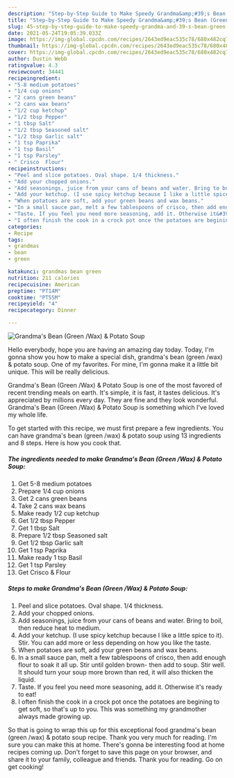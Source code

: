 ```yaml
---
description: "Step-by-Step Guide to Make Speedy Grandma&amp;#39;s Bean (Green /Wax) &amp;amp; Potato Soup"
title: "Step-by-Step Guide to Make Speedy Grandma&amp;#39;s Bean (Green /Wax) &amp;amp; Potato Soup"
slug: 45-step-by-step-guide-to-make-speedy-grandma-and-39-s-bean-green-wax-and-amp-potato-soup
date: 2021-05-24T19:05:39.033Z
image: https://img-global.cpcdn.com/recipes/2643ed9eac535c78/680x482cq70/grandmas-bean-green-wax-potato-soup-recipe-main-photo.jpg
thumbnail: https://img-global.cpcdn.com/recipes/2643ed9eac535c78/680x482cq70/grandmas-bean-green-wax-potato-soup-recipe-main-photo.jpg
cover: https://img-global.cpcdn.com/recipes/2643ed9eac535c78/680x482cq70/grandmas-bean-green-wax-potato-soup-recipe-main-photo.jpg
author: Dustin Webb
ratingvalue: 4.3
reviewcount: 34441
recipeingredient:
- "5-8 medium potatoes"
- "1/4 cup onions"
- "2 cans green beans"
- "2 cans wax beans"
- "1/2 cup ketchup"
- "1/2 tbsp Pepper"
- "1 tbsp Salt"
- "1/2 tbsp Seasoned salt"
- "1/2 tbsp Garlic salt"
- "1 tsp Paprika"
- "1 tsp Basil"
- "1 tsp Parsley"
- " Crisco  Flour"
recipeinstructions:
- "Peel and slice potatoes. Oval shape. 1/4 thickness."
- "Add your chopped onions."
- "Add seasonings, juice from your cans of beans and water. Bring to boil, then reduce heat to medium."
- "Add your ketchup. (I use spicy ketchup because I like a little spice to it). Stir. You can add more or less depending on how you like the taste."
- "When potatoes are soft, add your green beans and wax beans."
- "In a small sauce pan, melt a few tablespoons of crisco, then add enough flour to soak it all up. Stir until golden brown- then add to soup. Stir well. It should turn your soup more brown than red, it will also thicken the liquid."
- "Taste. If you feel you need more seasoning, add it. Otherwise it&#39;s ready to eat!"
- "I often finish the cook in a crock pot once the potatoes are begining to get soft, so that&#39;s up to you. This was something my grandmother always made growing up."
categories:
- Recipe
tags:
- grandmas
- bean
- green

katakunci: grandmas bean green 
nutrition: 211 calories
recipecuisine: American
preptime: "PT14M"
cooktime: "PT55M"
recipeyield: "4"
recipecategory: Dinner

---
```



![Grandma&#39;s Bean (Green /Wax) &amp; Potato Soup](https://img-global.cpcdn.com/recipes/2643ed9eac535c78/680x482cq70/grandmas-bean-green-wax-potato-soup-recipe-main-photo.jpg)

Hello everybody, hope you are having an amazing day today. Today, I'm gonna show you how to make a special dish, grandma&#39;s bean (green /wax) &amp; potato soup. One of my favorites. For mine, I'm gonna make it a little bit unique. This will be really delicious.

Grandma&#39;s Bean (Green /Wax) &amp; Potato Soup is one of the most favored of recent trending meals on earth. It's simple, it is fast, it tastes delicious. It's appreciated by millions every day. They are fine and they look wonderful. Grandma&#39;s Bean (Green /Wax) &amp; Potato Soup is something which I've loved my whole life.




To get started with this recipe, we must first prepare a few ingredients. You can have grandma&#39;s bean (green /wax) &amp; potato soup using 13 ingredients and 8 steps. Here is how you cook that.

<!--inarticleads1-->

##### The ingredients needed to make Grandma&#39;s Bean (Green /Wax) &amp; Potato Soup:

1. Get 5-8 medium potatoes
1. Prepare 1/4 cup onions
1. Get 2 cans green beans
1. Take 2 cans wax beans
1. Make ready 1/2 cup ketchup
1. Get 1/2 tbsp Pepper
1. Get 1 tbsp Salt
1. Prepare 1/2 tbsp Seasoned salt
1. Get 1/2 tbsp Garlic salt
1. Get 1 tsp Paprika
1. Make ready 1 tsp Basil
1. Get 1 tsp Parsley
1. Get  Crisco &amp; Flour




<!--inarticleads2-->

##### Steps to make Grandma&#39;s Bean (Green /Wax) &amp; Potato Soup:

1. Peel and slice potatoes. Oval shape. 1/4 thickness.
1. Add your chopped onions.
1. Add seasonings, juice from your cans of beans and water. Bring to boil, then reduce heat to medium.
1. Add your ketchup. (I use spicy ketchup because I like a little spice to it). Stir. You can add more or less depending on how you like the taste.
1. When potatoes are soft, add your green beans and wax beans.
1. In a small sauce pan, melt a few tablespoons of crisco, then add enough flour to soak it all up. Stir until golden brown- then add to soup. Stir well. It should turn your soup more brown than red, it will also thicken the liquid.
1. Taste. If you feel you need more seasoning, add it. Otherwise it&#39;s ready to eat!
1. I often finish the cook in a crock pot once the potatoes are begining to get soft, so that&#39;s up to you. This was something my grandmother always made growing up.




So that is going to wrap this up for this exceptional food grandma&#39;s bean (green /wax) &amp; potato soup recipe. Thank you very much for reading. I'm sure you can make this at home. There's gonna be interesting food at home recipes coming up. Don't forget to save this page on your browser, and share it to your family, colleague and friends. Thank you for reading. Go on get cooking!
